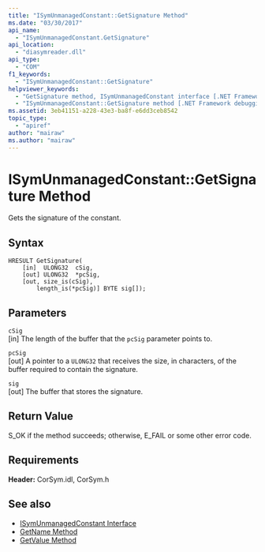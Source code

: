 ```yaml
---
title: "ISymUnmanagedConstant::GetSignature Method"
ms.date: "03/30/2017"
api_name: 
  - "ISymUnmanagedConstant.GetSignature"
api_location: 
  - "diasymreader.dll"
api_type: 
  - "COM"
f1_keywords: 
  - "ISymUnmanagedConstant::GetSignature"
helpviewer_keywords: 
  - "GetSignature method, ISymUnmanagedConstant interface [.NET Framework debugging]"
  - "ISymUnmanagedConstant::GetSignature method [.NET Framework debugging]"
ms.assetid: 3eb41151-a228-43e3-ba8f-e6dd3ceb8542
topic_type: 
  - "apiref"
author: "mairaw"
ms.author: "mairaw"
---
```

# ISymUnmanagedConstant::GetSignature Method
Gets the signature of the constant.  
  
## Syntax  
  
```  
HRESULT GetSignature(  
    [in]  ULONG32  cSig,  
    [out] ULONG32  *pcSig,  
    [out, size_is(cSig),  
        length_is(*pcSig)] BYTE sig[]);  
```  
  
## Parameters  
 `cSig`  
 [in] The length of the buffer that the `pcSig` parameter points to.  
  
 `pcSig`  
 [out] A pointer to a `ULONG32` that receives the size, in characters, of the buffer required to contain the signature.  
  
 `sig`  
 [out] The buffer that stores the signature.  
  
## Return Value  
 S_OK if the method succeeds; otherwise, E_FAIL or some other error code.  
  
## Requirements  
 **Header:** CorSym.idl, CorSym.h  
  
## See also
- [ISymUnmanagedConstant Interface](../../../../docs/framework/unmanaged-api/diagnostics/isymunmanagedconstant-interface.md)
- [GetName Method](../../../../docs/framework/unmanaged-api/diagnostics/isymunmanagedconstant-getname-method.md)
- [GetValue Method](../../../../docs/framework/unmanaged-api/diagnostics/isymunmanagedconstant-getvalue-method.md)
